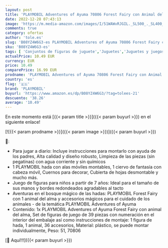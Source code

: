 ```yaml
---
layout: post
title: 'PLAYMOBIL Adventures of Ayuma 70806 Forest Fairy con Animal del Alma  A Partir de 7 años'
date: 2022-12-28 07:43:13
image: 'https://m.media-amazon.com/images/I/51WAWvRJGIL._SL500_._SL400_.jpg'
comments: true
category: ofertas
author: 'tole.es'
slug: 'B08YZ4W6G3-es PLAYMOBIL Adventures of Ayuma 70806 Forest Fairy con...'
sku: 'B08YZ4W6G3-es'
tags: [ 'Conjuntos de figuras de juguete','Juguetes','Juguetes y juegos','Muñecos y figuras','playmobil','🇪🇸', ]
actualPrice: 10.49 EUR
currency: EUR
price: 10.49
comparePrice: 16.99 EUR
prodname: 'PLAYMOBIL Adventures of Ayuma 70806 Forest Fairy con Animal del Alma  A Partir de 7 años'
country: 'es'
flag: '🇪🇸'
brand: 'PLAYMOBIL'
buyurl: 'https://www.amazon.es/dp/B08YZ4W6G3/?tag=tolees-21'
descuento: '38.26'
average: '10.49'
---
```


En este momento está [{{< param title >}}]({{< param buyurl >}}) en el siguiente enlace!

[![{{< param prodname >}}]({{< param image >}})]({{< param buyurl >}})

🔎:

- Para jugar a diario: Incluye instrucciones para montarlo con ayuda de los padres, Alta calidad y diseño robusto, Limpieza de las piezas (sin pegatinas) con agua corriente y sin químicos
- 1 PLAYMOBIL hada con alas móviles montables, 1 ciervo de fantasía con cabeza móvil, Cuernos para decorar, Cubierta de hojas desmontable y mucho más.
- Juego de figuras para niños a partir de 7 años: Ideal para el tamaño de sus manos y bordes redondeados agradables al tacto
- Aventuras en el bosque mágico de las hadas: PLAYMOBIL Forest Fairy con 1 animal del alma y accesorios mágicos para el cuidado de los animales - de la temática PLAYMOBIL Adventures of Ayuma
- Contenido: 1x PLAYMOBIL Adventures of Ayuma Forest Fairy con animal del alma, Set de figuras de juego de 39 piezas con numeración en el interior del embalaje así como instrucciones de montaje: 1 figura de hada, 1 animal, 36 accesorios, Material: plástico, se puede montar individualmente, Peso: 51, 70806

[🛒 Aquí!!!]({{< param buyurl >}})
